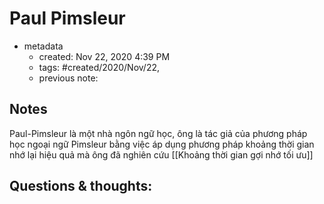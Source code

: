 ---
---

# Paul Pimsleur

- metadata
	- created: Nov 22, 2020 4:39 PM
	- tags: #created/2020/Nov/22,
	- previous note:

## Notes
Paul-Pimsleur là một nhà ngôn ngữ học, ông là tác giả của phương pháp học ngoại ngữ Pimsleur bằng việc áp dụng phương pháp khoảng thời gian nhớ lại hiệu quả mà ông đã nghiên cứu [[Khoảng thời gian gợi nhớ tối ưu]]

## Questions & thoughts:


